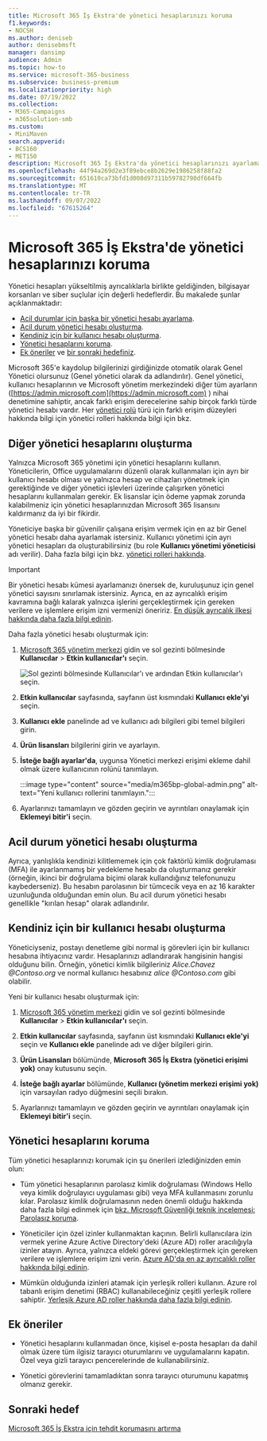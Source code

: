 ```yaml
---
title: Microsoft 365 İş Ekstra'de yönetici hesaplarınızı koruma
f1.keywords:
- NOCSH
ms.author: deniseb
author: denisebmsft
manager: dansimp
audience: Admin
ms.topic: how-to
ms.service: microsoft-365-business
ms.subservice: business-premium
ms.localizationpriority: high
ms.date: 07/19/2022
ms.collection:
- M365-Campaigns
- m365solution-smb
ms.custom:
- MiniMaven
search.appverid:
- BCS160
- MET150
description: Microsoft 365 İş Ekstra'da yönetici hesaplarınızı ayarlamayı ve korumayı öğrenin.
ms.openlocfilehash: 44f94a269d2e3f89ebce8b2629e1986258f88fa2
ms.sourcegitcommit: 651610ca73bfd1d008d97311b59782790df664fb
ms.translationtype: MT
ms.contentlocale: tr-TR
ms.lasthandoff: 09/07/2022
ms.locfileid: "67615264"
---
```

# <a name="protect-your-administrator-accounts-in-microsoft-365-business-premium"></a>Microsoft 365 İş Ekstra'de yönetici hesaplarınızı koruma

Yönetici hesapları yükseltilmiş ayrıcalıklarla birlikte geldiğinden, bilgisayar korsanları ve siber suçlular için değerli hedeflerdir. Bu makalede şunlar açıklanmaktadır:

- [Acil durumlar için başka bir yönetici hesabı ayarlama](#create-other-admin-accounts).
- [Acil durum yönetici hesabı oluşturma](#create-an-emergency-admin-account).
- [Kendiniz için bir kullanıcı hesabı oluşturma](#create-a-user-account-for-yourself).
- [Yönetici hesaplarını koruma](#protect-admin-accounts).
- [Ek öneriler](#additional-recommendations) ve [bir sonraki hedefiniz](#next-objective).

Microsoft 365'e kaydolup bilgilerinizi girdiğinizde otomatik olarak Genel Yönetici olursunuz (Genel yönetici olarak da adlandırılır). Genel yönetici, kullanıcı hesaplarının ve Microsoft yönetim merkezindeki diğer tüm ayarların ([https://admin.microsoft.com](https://admin.microsoft.com) ) nihai denetimine sahiptir, ancak farklı erişim derecelerine sahip birçok farklı türde yönetici hesabı vardır. Her [yönetici rolü](/office365/admin/add-users/about-admin-roles) türü için farklı erişim düzeyleri hakkında bilgi için yönetici rolleri hakkında bilgi için bkz.

## <a name="create-other-admin-accounts"></a>Diğer yönetici hesaplarını oluşturma

Yalnızca Microsoft 365 yönetimi için yönetici hesaplarını kullanın. Yöneticilerin, Office uygulamalarını düzenli olarak kullanmaları için ayrı bir kullanıcı hesabı olması ve yalnızca hesap ve cihazları yönetmek için gerektiğinde ve diğer yönetici işlevleri üzerinde çalışırken yönetici hesaplarını kullanmaları gerekir. Ek lisanslar için ödeme yapmak zorunda kalabilmeniz için yönetici hesaplarınızdan Microsoft 365 lisansını kaldırmanız da iyi bir fikirdir.

Yöneticiye başka bir güvenilir çalışana erişim vermek için en az bir Genel yönetici hesabı daha ayarlamak istersiniz. Kullanıcı yönetimi için ayrı yönetici hesapları da oluşturabilirsiniz (bu role **Kullanıcı yönetimi yöneticisi** adı verilir). Daha fazla bilgi için bkz. [yönetici rolleri hakkında](/office365/admin/add-users/about-admin-roles).

> [!IMPORTANT]
> Bir yönetici hesabı kümesi ayarlamanızı önersek de, kuruluşunuz için genel yönetici sayısını sınırlamak istersiniz. Ayrıca, en az ayrıcalıklı erişim kavramına bağlı kalarak yalnızca işlerini gerçekleştirmek için gereken verilere ve işlemlere erişim izni vermenizi öneririz. [En düşük ayrıcalık ilkesi hakkında daha fazla bilgi edinin](/azure/active-directory/develop/secure-least-privileged-access). 

Daha fazla yönetici hesabı oluşturmak için:

 1. <a href="https://go.microsoft.com/fwlink/p/?linkid=837890" target="_blank">Microsoft 365 yönetim merkezi</a> gidin ve sol gezinti bölmesinde **Kullanıcılar** \> **Etkin kullanıcılar'ı** seçin.

    ![Sol gezinti bölmesinde Kullanıcılar'ı ve ardından Etkin kullanıcılar'ı seçin.](../media/Activeusers.png)

 2. **Etkin kullanıcılar** sayfasında, sayfanın üst kısmındaki **Kullanıcı ekle'yi** seçin. 

 3. **Kullanıcı ekle** panelinde ad ve kullanıcı adı bilgileri gibi temel bilgileri girin.

 4. **Ürün lisansları** bilgilerini girin ve ayarlayın.

 5. **İsteğe bağlı ayarlar'da**, uygunsa Yönetici merkezi erişimi ekleme dahil olmak üzere kullanıcının rolünü tanımlayın.

    :::image type="content" source="media/m365bp-global-admin.png" alt-text="Yeni kullanıcı rollerini tanımlayın.":::

 6. Ayarlarınızı tamamlayın ve gözden geçirin ve ayrıntıları onaylamak için **Eklemeyi bitir'i** seçin.

## <a name="create-an-emergency-admin-account"></a>Acil durum yönetici hesabı oluşturma

Ayrıca, yanlışlıkla kendinizi kilitlememek için çok faktörlü kimlik doğrulaması (MFA) ile ayarlanmamış bir yedekleme hesabı da oluşturmanız gerekir (örneğin, ikinci bir doğrulama biçimi olarak kullandığınız telefonunuzu kaybederseniz). Bu hesabın parolasının bir tümcecik veya en az 16 karakter uzunluğunda olduğundan emin olun. Bu acil durum yönetici hesabı genellikle "kırılan hesap" olarak adlandırılır.

## <a name="create-a-user-account-for-yourself"></a>Kendiniz için bir kullanıcı hesabı oluşturma

Yöneticiyseniz, postayı denetleme gibi normal iş görevleri için bir kullanıcı hesabına ihtiyacınız vardır. Hesaplarınızı adlandırarak hangisinin hangisi olduğunu bilin. Örneğin, yönetici kimlik bilgileriniz  *Alice.Chavez <span></span>@Contoso.org* ve normal kullanıcı hesabınız *alice <span></span>@Contoso.com* gibi olabilir.

Yeni bir kullanıcı hesabı oluşturmak için:

1. <a href="https://go.microsoft.com/fwlink/p/?linkid=837890" target="_blank">Microsoft 365 yönetim merkezi</a> gidin ve sol gezinti bölmesinde **Kullanıcılar** \> **Etkin kullanıcılar'ı** seçin.

2. **Etkin kullanıcılar** sayfasında, sayfanın üst kısmındaki **Kullanıcı ekle'yi** seçin ve **Kullanıcı ekle** panelinde adı ve diğer bilgileri girin.

3. **Ürün Lisansları** bölümünde, **Microsoft 365 İş Ekstra (yönetici erişimi yok)** onay kutusunu seçin.

4. **İsteğe bağlı ayarlar** bölümünde, **Kullanıcı (yönetim merkezi erişimi yok)** için varsayılan radyo düğmesini seçili bırakın.

5. Ayarlarınızı tamamlayın ve gözden geçirin ve ayrıntıları onaylamak için **Eklemeyi bitir'i** seçin.

## <a name="protect-admin-accounts"></a>Yönetici hesaplarını koruma

Tüm yönetici hesaplarınızı korumak için şu önerileri izlediğinizden emin olun:

- Tüm yönetici hesaplarının parolasız kimlik doğrulaması (Windows Hello veya kimlik doğrulayıcı uygulaması gibi) veya MFA kullanmasını zorunlu kılar. Parolasız kimlik doğrulamasının neden önemli olduğu hakkında daha fazla bilgi edinmek için [bkz. Microsoft Güvenliği teknik incelemesi: Parolasız koruma](https://query.prod.cms.rt.microsoft.com/cms/api/am/binary/RE2KEup).

- Yöneticiler için özel izinler kullanmaktan kaçının. Belirli kullanıcılara izin vermek yerine Azure Active Directory'deki (Azure AD) roller aracılığıyla izinler atayın. Ayrıca, yalnızca eldeki görevi gerçekleştirmek için gereken verilere ve işlemlere erişim izni verin. [Azure AD'da en az ayrıcalıklı roller hakkında bilgi edinin](/azure/active-directory/roles/delegate-by-task).

- Mümkün olduğunda izinleri atamak için yerleşik rolleri kullanın. Azure rol tabanlı erişim denetimi (RBAC) kullanabileceğiniz çeşitli yerleşik rollere sahiptir. [Yerleşik Azure AD roller hakkında daha fazla bilgi edinin](/azure/active-directory/roles/permissions-reference).

## <a name="additional-recommendations"></a>Ek öneriler

- Yönetici hesaplarını kullanmadan önce, kişisel e-posta hesapları da dahil olmak üzere tüm ilgisiz tarayıcı oturumlarını ve uygulamalarını kapatın. Özel veya gizli tarayıcı pencerelerinde de kullanabilirsiniz.

- Yönetici görevlerini tamamladıktan sonra tarayıcı oturumunu kapatmış olmanız gerekir.

## <a name="next-objective"></a>Sonraki hedef

[Microsoft 365 İş Ekstra için tehdit korumasını artırma](m365bp-increase-protection.md)
